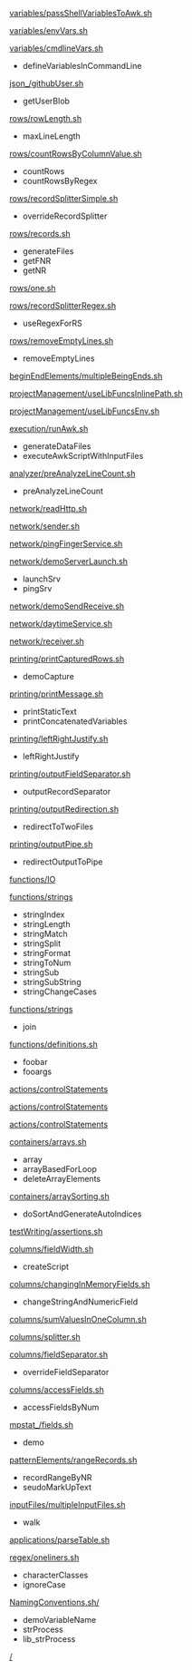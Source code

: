 

[variables/passShellVariablesToAwk.sh](src/variables/passShellVariablesToAwk.sh)



[variables/envVars.sh](src/variables/envVars.sh)



[variables/cmdlineVars.sh](src/variables/cmdlineVars.sh)

- defineVariablesInCommandLine


[json_/githubUser.sh](src/json_/githubUser.sh)

- getUserBlob


[rows/rowLength.sh](src/rows/rowLength.sh)

- maxLineLength


[rows/countRowsByColumnValue.sh](src/rows/countRowsByColumnValue.sh)

- countRows
- countRowsByRegex


[rows/recordSplitterSimple.sh](src/rows/recordSplitterSimple.sh)

- overrideRecordSplitter


[rows/records.sh](src/rows/records.sh)

- generateFiles
- getFNR
- getNR


[rows/one.sh](src/rows/one.sh)



[rows/recordSplitterRegex.sh](src/rows/recordSplitterRegex.sh)

- useRegexForRS


[rows/removeEmptyLines.sh](src/rows/removeEmptyLines.sh)

- removeEmptyLines


[beginEndElements/multipleBeingEnds.sh](src/beginEndElements/multipleBeingEnds.sh)



[projectManagement/useLibFuncsInlinePath.sh](src/projectManagement/useLibFuncsInlinePath.sh)



[projectManagement/useLibFuncsEnv.sh](src/projectManagement/useLibFuncsEnv.sh)



[execution/runAwk.sh](src/execution/runAwk.sh)

- generateDataFiles
- executeAwkScriptWithInputFiles


[analyzer/preAnalyzeLineCount.sh](src/analyzer/preAnalyzeLineCount.sh)

- preAnalyzeLineCount


[network/readHttp.sh](src/network/readHttp.sh)



[network/sender.sh](src/network/sender.sh)



[network/pingFingerService.sh](src/network/pingFingerService.sh)



[network/demoServerLaunch.sh](src/network/demoServerLaunch.sh)

- launchSrv
- pingSrv


[network/demoSendReceive.sh](src/network/demoSendReceive.sh)



[network/daytimeService.sh](src/network/daytimeService.sh)



[network/receiver.sh](src/network/receiver.sh)



[printing/printCapturedRows.sh](src/printing/printCapturedRows.sh)

- demoCapture


[printing/printMessage.sh](src/printing/printMessage.sh)

- printStaticText
- printConcatenatedVariables


[printing/leftRightJustify.sh](src/printing/leftRightJustify.sh)

- leftRightJustify


[printing/outputFieldSeparator.sh](src/printing/outputFieldSeparator.sh)

- outputRecordSeparator


[printing/outputRedirection.sh](src/printing/outputRedirection.sh)

- redirectToTwoFiles


[printing/outputPipe.sh](src/printing/outputPipe.sh)

- redirectOutputToPipe


[functions/IO](src/functions/IO)



[functions/strings](src/functions/strings)

- stringIndex
- stringLength
- stringMatch
- stringSplit
- stringFormat
- stringToNum
- stringSub
- stringSubString
- stringChangeCases


[functions/strings](src/functions/strings)

- join


[functions/definitions.sh](src/functions/definitions.sh)

- foobar
- fooargs


[actions/controlStatements](src/actions/controlStatements)



[actions/controlStatements](src/actions/controlStatements)



[actions/controlStatements](src/actions/controlStatements)



[containers/arrays.sh](src/containers/arrays.sh)

- array
- arrayBasedForLoop
- deleteArrayElements


[containers/arraySorting.sh](src/containers/arraySorting.sh)

- doSortAndGenerateAutoIndices


[testWriting/assertions.sh](src/testWriting/assertions.sh)



[columns/fieldWidth.sh](src/columns/fieldWidth.sh)

- createScript


[columns/changingInMemoryFields.sh](src/columns/changingInMemoryFields.sh)

- changeStringAndNumericField


[columns/sumValuesInOneColumn.sh](src/columns/sumValuesInOneColumn.sh)



[columns/splitter.sh](src/columns/splitter.sh)



[columns/fieldSeparator.sh](src/columns/fieldSeparator.sh)

- overrideFieldSeparator


[columns/accessFields.sh](src/columns/accessFields.sh)

- accessFieldsByNum


[mpstat_/fields.sh](src/mpstat_/fields.sh)

- demo


[patternElements/rangeRecords.sh](src/patternElements/rangeRecords.sh)

- recordRangeByNR
- seudoMarkUpText


[inputFiles/multipleInputFiles.sh](src/inputFiles/multipleInputFiles.sh)

- walk


[applications/parseTable.sh](src/applications/parseTable.sh)



[regex/oneliners.sh](src/regex/oneliners.sh)

- characterClasses
- ignoreCase


[NamingConventions.sh/](src/NamingConventions.sh/)

- demoVariableName
- strProcess
- lib_strProcess


[/](src//)

